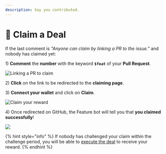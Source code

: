 ```yaml
---
description: Say you contributed.
---
```


# 🙋 Claim a Deal

If the last comment is _"Anyone can claim by linking a PR to the issue."_ and nobody has claimed yet:

1\) **Comment** the **number** with the keyword **`$feat`** of your **Pull Request**.

![Linking a PR to claim](../.gitbook/assets/claim\_command.png)

2\) **Click** on the link to be redirected to the **claiming page**.

3\) **Connect your wallet** and click on **Claim**.

![Claim your reward](../.gitbook/assets/web3\_claim.png)

4\) Once redirected on GitHub, the Feature bot will tell you that **you claimed successfully**!

![](../.gitbook/assets/successful\_claim.png)

{% hint style="info" %}
If nobody has challenged your claim within the challenge period, you will be able to [execute the deal](execute-a-deal.md) to receive your reward.
{% endhint %}
